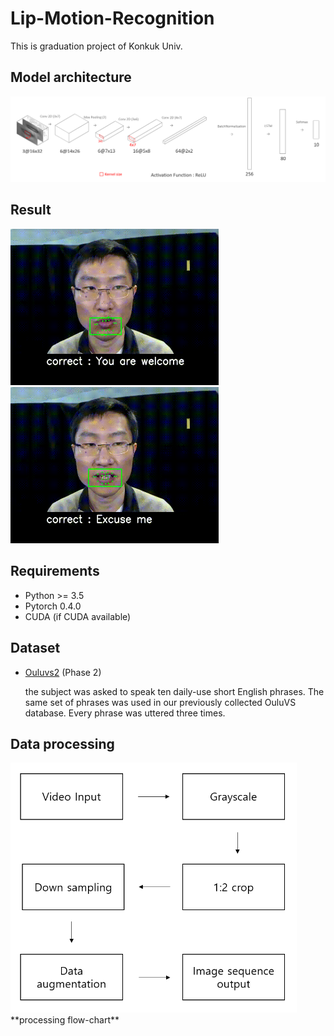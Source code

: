 # Lip-Motion-Recognition
This is graduation project of Konkuk Univ.


## Model architecture
<img src='https://raw.githubusercontent.com/johun204/lip-motion-recognition/main/media/model.png'>

## Result
<img src='https://raw.githubusercontent.com/johun204/lip-motion-recognition/main/media/result.gif' height='250px'> <img src='https://raw.githubusercontent.com/johun204/lip-motion-recognition/main/media/result2.gif' height='250px'>

## Requirements

* Python >= 3.5
* Pytorch 0.4.0
* CUDA (if CUDA available)

## Dataset
* [Ouluvs2](http://www.ee.oulu.fi/research/imag/OuluVS2/) (Phase 2)

  the subject was asked to speak ten daily-use short English phrases. The same set of phrases was used in our previously collected OuluVS database. Every phrase was uttered three times.
  
## Data processing
<img src='https://raw.githubusercontent.com/johun204/lip-motion-recognition/main/media/data_processing.png' height='400px'>
**processing flow-chart**


